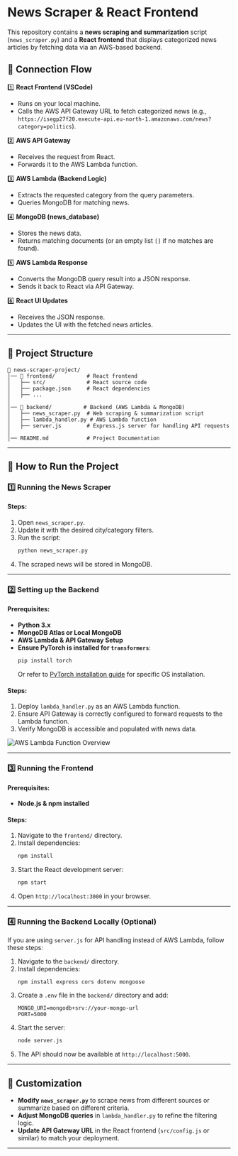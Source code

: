 # News Scraper & React Frontend

This repository contains a **news scraping and summarization** script (`news_scraper.py`) and a **React frontend** that displays categorized news articles by fetching data via an AWS-based backend.

## 🔗 Connection Flow
1️⃣ **React Frontend (VSCode)**  
- Runs on your local machine.
- Calls the AWS API Gateway URL to fetch categorized news (e.g., `https://isegp27f20.execute-api.eu-north-1.amazonaws.com/news?category=politics`).

2️⃣ **AWS API Gateway**  
- Receives the request from React.
- Forwards it to the AWS Lambda function.

3️⃣ **AWS Lambda (Backend Logic)**  
- Extracts the requested category from the query parameters.
- Queries MongoDB for matching news.

4️⃣ **MongoDB (news_database)**  
- Stores the news data.
- Returns matching documents (or an empty list `[]` if no matches are found).

5️⃣ **AWS Lambda Response**  
- Converts the MongoDB query result into a JSON response.
- Sends it back to React via API Gateway.

6️⃣ **React UI Updates**  
- Receives the JSON response.
- Updates the UI with the fetched news articles.

---

## 📂 Project Structure
```
📁 news-scraper-project/
│── 📁 frontend/          # React frontend
│   ├── src/             # React source code
│   ├── package.json     # React dependencies
│   ├── ...
│
│── 📁 backend/          # Backend (AWS Lambda & MongoDB)
│   ├── news_scraper.py  # Web scraping & summarization script
│   ├── lambda_handler.py # AWS Lambda function
│   ├── server.js        # Express.js server for handling API requests
│
│── README.md            # Project Documentation
```

---

## 🚀 How to Run the Project

### 1️⃣ Running the News Scraper
#### Steps:
1. Open `news_scraper.py`.
2. Update it with the desired city/category filters.
3. Run the script:
   ```bash
   python news_scraper.py
   ```
4. The scraped news will be stored in MongoDB.

---

### 2️⃣ Setting up the Backend
#### Prerequisites:
- **Python 3.x**
- **MongoDB Atlas or Local MongoDB**
- **AWS Lambda & API Gateway Setup**
- **Ensure PyTorch is installed for `transformers`**:
  ```bash
  pip install torch
  ```
  Or refer to [PyTorch installation guide](https://pytorch.org/get-started/) for specific OS installation.

#### Steps:
1. Deploy `lambda_handler.py` as an AWS Lambda function.
2. Ensure API Gateway is correctly configured to forward requests to the Lambda function.
3. Verify MongoDB is accessible and populated with news data.

![AWS Lambda Function Overview](attachment://image.png)

---

### 3️⃣ Running the Frontend
#### Prerequisites:
- **Node.js & npm installed**

#### Steps:
1. Navigate to the `frontend/` directory.
2. Install dependencies:
   ```bash
   npm install
   ```
3. Start the React development server:
   ```bash
   npm start
   ```
4. Open `http://localhost:3000` in your browser.

---

### 4️⃣ Running the Backend Locally (Optional)
If you are using `server.js` for API handling instead of AWS Lambda, follow these steps:
1. Navigate to the `backend/` directory.
2. Install dependencies:
   ```bash
   npm install express cors dotenv mongoose
   ```
3. Create a `.env` file in the `backend/` directory and add:
   ```
   MONGO_URI=mongodb+srv://your-mongo-url
   PORT=5000
   ```
4. Start the server:
   ```bash
   node server.js
   ```
5. The API should now be available at `http://localhost:5000`.

---

## 🔧 Customization
- **Modify `news_scraper.py`** to scrape news from different sources or summarize based on different criteria.
- **Adjust MongoDB queries** in `lambda_handler.py` to refine the filtering logic.
- **Update API Gateway URL** in the React frontend (`src/config.js` or similar) to match your deployment.

---


